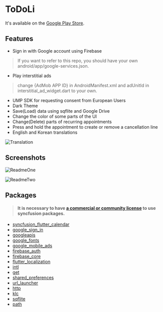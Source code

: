 # ToDoLi
It's available on the [Google Play Store](https://play.google.com/store/apps/details?id=com.sanashi.todoli).

## Features
* Sign in with Google account using Firebase
> If you want to refer to this repo, you should have your own android/app/google-services.json.
* Play interstitial ads
> change {AdMob APP ID} in AndroidManifest.xml and adUnitId in interstitial_ad_widget.dart to your own.
* UMP SDK for requesting consent from European Users
* Dark Theme
* Save(Load) data using sqflite and Google Drive
* Change the color of some parts of the UI
* Change(Delete) parts of recurring appointments
* Press and hold the appointment to create or remove a cancellation line
* English and Korean translations

![Translation](https://github.com/YiJeongseop/ToDoLi/assets/112690335/9b0a98db-f916-4639-a279-c72933c1777c)

## Screenshots
![ReadmeOne](https://github.com/YiJeongseop/ToDoLi/assets/112690335/08f87fa5-0c95-4d8f-9e85-c7cc044c970b)

![ReadmeTwo](https://github.com/YiJeongseop/ToDoLi/assets/112690335/a8475651-ad7e-452a-bbc9-c4dc717a336d)

## Packages
> #### It is necessary to have [a commercial or community license](https://www.syncfusion.com/products/communitylicense) to use syncfusion packages.
* [syncfusion_flutter_calendar](https://pub.dev/packages/syncfusion_flutter_calendar)
* [google_sign_in](https://pub.dev/packages/google_sign_in)
* [googleapis](https://pub.dev/packages/googleapis)
* [google_fonts](https://pub.dev/packages/google_fonts)
* [google_mobile_ads](https://pub.dev/packages/google_mobile_ads)
* [firebase_auth](https://pub.dev/packages/firebase_auth)
* [firebase_core](https://pub.dev/packages/firebase_core)
* [flutter_localization](https://pub.dev/packages/flutter_localization)
* [intl](https://pub.dev/packages/intl)
* [get](https://pub.dev/packages/get)
* [shared_preferences](https://pub.dev/packages/shared_preferences)
* [url_launcher](https://pub.dev/packages/url_launcher)
* [http](https://pub.dev/packages/http)
* [klc](https://pub.dev/packages/klc)
* [sqflite](https://pub.dev/packages/sqflite)
* [path](https://pub.dev/packages/path)
